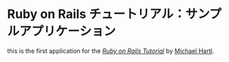 # Ruby on Rails チュートリアル：サンプルアプリケーション

this is the first application for the
[*Ruby on Rails Tutorial*](http://railstutorial.jp/)
by [Michael Hartl](http://www.michaelhartl.com/).
